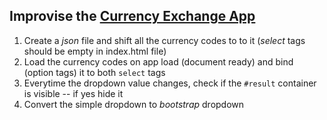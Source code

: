 ## Improvise the [Currency Exchange App](https://github.com/attainu/attainu-eagle/tree/master/live-coding/currency-exchange-app)

1. Create a *json* file and shift all the currency codes to to it (*select* tags should be empty in index.html file)
2. Load the currency codes on app load (document ready) and bind (option tags) it to both `select` tags
3. Everytime the dropdown value changes, check if the `#result` container is visible -- if yes hide it
4. Convert the simple dropdown to *bootstrap* dropdown
